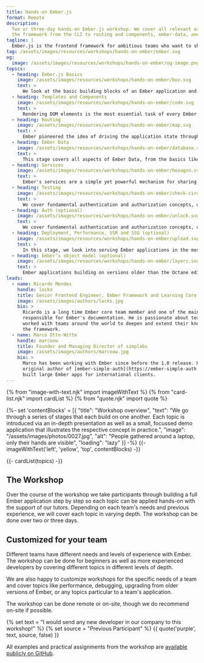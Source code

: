 ```yaml
---
title: Hands-on Ember.js
format: Remote
description:
  Two or three-day hands-on Ember.js workshop. We cover all relevant aspects of
  the framework from the CLI to routing and components, ember-data, and testing.
tagline: |
  Ember.js is the frontend framework for ambitious teams who want to ship continuously without getting lost in low-level rabbit holes. This workshop covers all relevant aspects of the framework. It targets beginners that are just starting with Ember, as well as teams that are using the framework already and are looking to deepen their knowledge.
tag: /assets/images/resources/workshops/hands-on-ember/ember.svg
og:
  image: /assets/images/resources/workshops/hands-on-ember/og-image.png
topics:
  - heading: Ember.js Basics
    image: /assets/images/resources/workshops/hands-on-ember/box.svg
    text: >
      We look at the basic building blocks of an Ember application and how they play together. We also take a look at the CLI and development tooling like the Ember Inspector.
  - heading: Templates and Components
    image: /assets/images/resources/workshops/hands-on-ember/code.svg
    text: >
      Rendering DOM elements is the most essential task of every Ember app. We dive deep into Handlebars, Ember's component model, tracked properties as well as actions and modifiers and more advanced topics like complex component architectures, component reusability concerns, and architectural approaches.
  - heading: Routing
    image: /assets/images/resources/workshops/hands-on-ember/map.svg
    text: >
      Ember pioneered the idea of driving the application state through the URL. In this stage, we explore Ember's routing, the template hierarchy, and advanced concepts like loading and error states.
  - heading: Ember Data
    image: /assets/images/resources/workshops/hands-on-ember/database.svg
    text: >
      This stage covers all aspects of Ember Data, from the basics like working with models and the store, to advanced topics like adapters and serializers, the json:api spec, and data loading patterns.
  - heading: Services
    image: /assets/images/resources/workshops/hands-on-ember/hexagon.svg
    text: >
      Ember's services are a simple yet powerful mechanism for sharing state throughout the application as well as encapsulating specific functionality. We cover how services work and look at typical use cases and patterns.
  - heading: Testing
    image: /assets/images/resources/workshops/hands-on-ember/check-circle.svg
    text: >
      We cover fundamental authentication and authorization concepts, discussing different mechanisms and related security aspects.
  - heading: Auth (optional)
    image: /assets/images/resources/workshops/hands-on-ember/unlock.svg
    text: >
      We cover fundamental authentication and authorization concepts, discussing different mechanisms and related security aspects.
  - heading: Deployment, Performance, SSR and SSG (optional)
    image: /assets/images/resources/workshops/hands-on-ember/upload.svg
    text: >
      In this stage, we look into serving Ember applications in the most performant way. We cover topics like CDNs, caching and service workers, as well as server-side rendering and pre-rendering with FastBoot.
  - heading: Ember's object model (optional)
    image: /assets/images/resources/workshops/hands-on-ember/layers.svg
    text: >
      Ember applications building on versions older than the Octane edition are still using Ember's legacy object model with patterns like computed properties and mixins. In this stage, we cover those concepts in-depth as well as explore approaches for migrating to native classes.
leads:
  - name: Ricardo Mendes
    handle: locks
    title: Senior Frontend Engineer, Ember Framework and Learning Core teams member
    image: /assets/images/authors/locks.jpg
    bio: >
      Ricardo is a long time Ember core team member and one of the main people
      responsible for Ember's documentation. He is passionate about teaching and has
      worked with teams around the world to deepen and extend their knowledge about
      the framework.
  - name: Marco Otte-Witte
    handle: marcoow
    title: Founder and Managing Director of simplabs
    image: /assets/images/authors/marcoow.jpg
    bio: >
      Marco has been working with Ember since before the 1.0 release. He is the
      original author of [ember-simple-auth](https://ember-simple-auth.com) and has
      built large Ember apps for international clients.
---
```


{% from "image-with-text.njk" import imageWithText %}
{% from "card-list.njk" import cardList %}
{% from "quote.njk" import quote %}

{%- set 'contentBlocks' = [{
  "title": "Workshop overview",
  "text": "We go through a series of stages that each build on one another. Each topic is introduced via an in-depth presentation as well as a small, focussed demo application that illustrates the respective concept in practice.",
  "image": "/assets/images/photos/0027.jpg",
  "alt": "People gathered around a laptop, only their hands are visible",
  "loading": "lazy"
}] -%}
{{- imageWithText('left', 'yellow', 'top', contentBlocks) -}}

{{- cardList(topics) -}}

<!-- main content -->

## The Workshop

Over the course of the workshop we take participants through building a full Ember application step by step so each topic can be applied hands-on with the support of our tutors. Depending on each team's needs and previous experience, we will cover each topic in varying depth. The workshop can be done over two or three days.

## Customized for your team

Different teams have different needs and levels of experience with Ember. The workshop can be done for beginners as well as more experienced developers by covering different topics in different levels of depth.

We are also happy to customize workshops for the specific needs of a team and cover topics like performance, debugging, upgrading from older versions of Ember, or any topics particular to a team's application.

The workshop can be done remote or on-site, though we do recommend on-site if possible.

{% set text = "I would send any new developer in our company to this workshop!" %}
{% set source = "Previous Participant" %}
{{ quote('purple', text, source, false) }}

All examples and practical assignments from the workshop are
[available publicly on GitHub](https://github.com/simplabs/ember-workshop).
